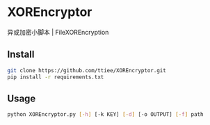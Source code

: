 # XOREncryptor
异或加密小脚本 | FileXOREncryption

## Install

```bash
git clone https://github.com/ttiee/XOREncryptor.git
pip install -r requirements.txt
```

## Usage

```bash
python XOREncryptor.py [-h] [-k KEY] [-d] [-o OUTPUT] [-f] path
```

